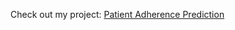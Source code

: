 Check out my project: [Patient Adherence Prediction](https://patientadherenceprediction-pydjccdnms7wumdhjwde6n.streamlit.app/)
